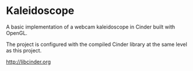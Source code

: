 Kaleidoscope
============

A basic implementation of a webcam kaleidoscope in Cinder built with OpenGL.

The project is configured with the compiled Cinder library at the same level as this project.

http://libcinder.org